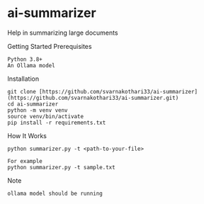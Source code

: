 # ai-summarizer
Help in summarizing large documents

Getting Started
Prerequisites

    Python 3.8+
    An Ollama model

Installation

    git clone [https://github.com/svarnakothari33/ai-summarizer](https://github.com/svarnakothari33/ai-summarizer.git)
    cd ai-summarizer
    python -m venv venv
    source venv/bin/activate
    pip install -r requirements.txt


How It Works

    python summarizer.py -t <path-to-your-file> 
    
    For example 
    python summarizer.py -t sample.txt

Note

    ollama model should be running
